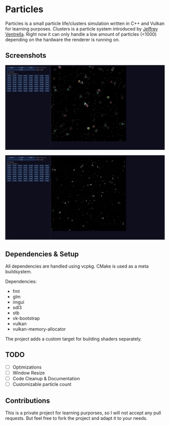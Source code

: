 # Particles

Particles is a small particle life/clusters simulation written in C++ and Vulkan for learning purposes.
Clusters is a particle system introduced by [Jeffrey Ventrella](https://www.ventrella.com/Clusters/intro.html).
Right now it can only handle a low amount of particles (<1000) depending on the hardware the renderer is running on.

## Screenshots
![A screenshot was supposed to be here](assets/screenshots/screenshot_1.PNG)

![A screenshot was supposed to be here](assets/screenshots/screenshot_2.PNG)

## Dependencies & Setup
All dependencies are handled using vcpkg. CMake is used as a meta buildsystem.

Dependencies:
* fmt
* glm
* imgui
* sdl3
* stb
* vk-bootstrap
* vulkan
* vulkan-memory-allocator

The project adds a custom target for building shaders separately.

## TODO
- [ ] Optimizations
- [ ] Window Resize
- [ ] Code Cleanup & Documentation
- [ ] Customizable particle count

## Contributions
This is a private project for learning purporses, so I will not accept any pull requests.
But feel free to fork the project and adapt it to your needs.
